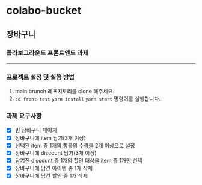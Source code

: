 # colabo-bucket
## 장바구니
### 콜라보그라운드 프론트엔드 과제
---
### 프로젝트 설정 및 실행 방법
1. main brunch 레포지토리를 clone 해주세요.
2. `cd front-test` `yarn install` `yarn start` 명령어를 실행합니다.

### 과제 요구사항

- [X] 빈 장바구니 페이지
- [X] 장바구니에 item 담기(3개 이상)
- [X] 선택된 item 중 1개의 항목의 수량을 2개 이상으로 설정
- [X] 장바구니에 discount 담기(3개 이상)
- [X] 담겨진 discount 중 1개의 할인 대상을 item 중 1개만 선택
- [X] 장바구니에 담긴 아이템 중 1개 삭제
- [X] 장바구니에 담긴 할인 중 1개 삭제
